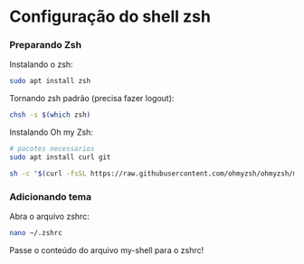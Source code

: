 # Configuração do shell zsh

### Preparando Zsh

Instalando o zsh:

``` bash
sudo apt install zsh
```
Tornando zsh padrão (precisa fazer logout):

``` bash
chsh -s $(which zsh)
```
Instalando Oh my Zsh:

``` bash
# pacotes necessarios
sudo apt install curl git

sh -c "$(curl -fsSL https://raw.githubusercontent.com/ohmyzsh/ohmyzsh/master/tools/install.sh)"
```

### Adicionando tema

Abra o arquivo zshrc:

``` bash
nano ~/.zshrc
```

Passe o conteúdo do arquivo my-shell para o zshrc!